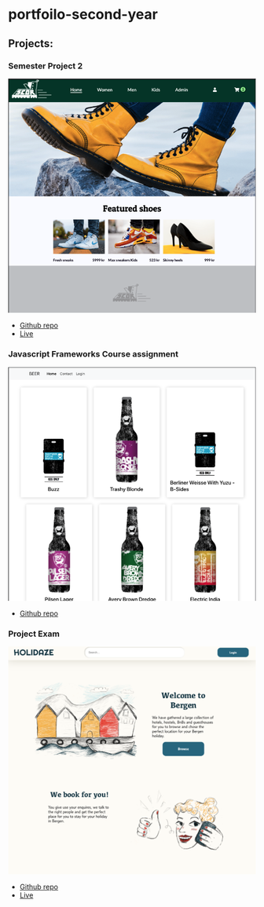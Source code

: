 # portfoilo-second-year

## Projects:

### Semester Project 2

<img src="./img/Skjermbilde 2022-06-12 kl. 14.13.00.png"/>

- [Github repo](https://github.com/BlixDyrseth/semester-project-2)
- [Live](https://warm-creponne-1e0e61.netlify.app/)

### Javascript Frameworks Course assignment

<img src="./img/Skjermbilde 2022-06-12 kl. 14.20.59.png"/>

- [Github repo](https://github.com/Noroff-FEU-Assignments/js-frameworks-course-assignment-BlixDyrseth)

### Project Exam

<img src="./img/Skjermbilde 2022-06-12 kl. 18.46.43.png" />

- [Github repo](https://github.com/BlixDyrseth/exam-holidaze)
- [Live](https://ornate-monstera-1d1f24.netlify.app/)
